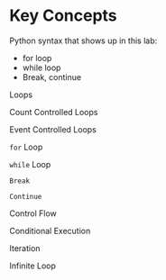 # Key Concepts

Python syntax that shows up in this lab:
- for loop
- while loop
- Break, continue

Loops

Count Controlled Loops

Event Controlled Loops

`for` Loop

`while` Loop

`Break`

`Continue`

Control Flow

Conditional Execution

Iteration

Infinite Loop
